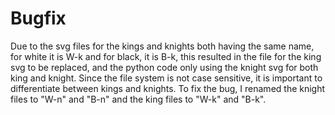 # Bugfix
Due to the svg files for the kings and knights both having the same name, for white it is W-k and for black, it is B-k, this resulted in the file for the king svg to be replaced, and the python code only using the knight svg for both king and knight. Since the file system is not case sensitive, it is important to differentiate between kings and knights. To fix the bug, I renamed the knight files to "W-n" and "B-n" and the king files to "W-k" and "B-k".
